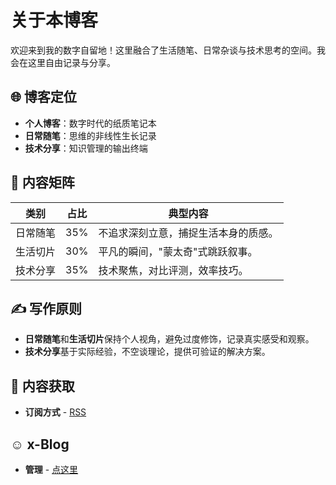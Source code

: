 # 关于本博客

欢迎来到我的数字自留地！这里融合了生活随笔、日常杂谈与技术思考的空间。我会在这里自由记录与分享。

## 🌐 博客定位

- **个人博客**：数字时代的纸质笔记本
- **日常随笔**：思维的非线性生长记录
- **技术分享**：知识管理的输出终端

## 📂 内容矩阵

| 类别        | 占比   | 典型内容                  |
|-------------|--------|---------------------------|
| 日常随笔    | 35%    | 不追求深刻立意，捕捉生活本身的质感。   |
| 生活切片    | 30%    | 平凡的瞬间，"蒙太奇"式跳跃叙事。 |
| 技术分享    | 35%    | 技术聚焦，对比评测，效率技巧。  |

## ✍️ 写作原则

- **日常随笔**和**生活切片**保持个人视角，避免过度修饰，记录真实感受和观察。
- **技术分享**基于实际经验，不空谈理论，提供可验证的解决方案。

## 🔗 内容获取

- **订阅方式** - [RSS](https://blog.x1661.com/rss.xml)

## ☺️ x-Blog

- **管理** - [点这里](https://github.com/xpfcom/blog/issues)